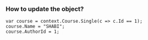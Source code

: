 ### How to update the object?
```
var course = context.Course.Single(c => c.Id == 1);
course.Name = "SHABI";
course.AuthorId = 1;
```
